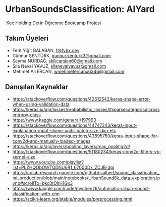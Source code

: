 # UrbanSoundsClassification: AIYard
​
Koç Holding Derin Öğrenme Bootcamp Projesi

## Takım Üyeleri

- Ferit Yiğit BALABAN, <f@fybx.dev>
- Günnur ŞENTÜRK, <gunnur.senturk3@gmail.com>
- Şeyma NURDAĞ, <skilicarslan60@gmail.com>
- Sıla Neval YAVUZ, <silanevalyavuz@gmail.com>
- Mehmet Ali ERCAN, <wmehmetercanx6346@gmail.com>

## Danışılan Kaynaklar

- https://stackoverflow.com/questions/42612542/keras-shape-error-when-using-validation-data
- https://keras.io/api/losses/probabilistic_losses/#sparsecategoricalcrossentropy-class
- https://www.kaggle.com/general/197993
- https://stackoverflow.com/questions/44747343/keras-input-explanation-input-shape-units-batch-size-dim-etc
- https://stackoverflow.com/questions/43895750/keras-input-shape-for-conv2d-and-manually-loaded-images
- https://keras.io/api/layers/pooling_layers/max_pooling2d/
- https://stackoverflow.com/questions/51180234/keras-conv2d-filters-vs-kernel-size
- https://www.youtube.com/playlist?list=PLZHQObOWTQDNU6R1_67000Dx_ZCJB-3pi
- https://colab.research.google.com/github/jsalbert/sound_classification_ml_production/blob/main/notebooks/UrbanSound8k_data_exploration.ipynb#scrollTo=bkc0tOhH1Gx3
- https://www.kaggle.com/code/mychen76/automatic-urban-sound-classification-with-cnn
- https://scikit-learn.org/stable/modules/preprocessing.html